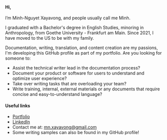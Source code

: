 #### Hi,

I’m Minh-Nguyet Xayavong, and people usually call me Minh.

I graduated with a Bachelor's degree in English Studies, minoring in Anthropology, from Goethe University - Frankfurt am Main. Since 2021, I have moved to the US to be with my family.

Documentation, writing, translation, and content creation are my passions, I'm developing this GitHub profile as part of my portfolio. Are you looking for someone to:
- Assist the technical writer lead in the documentation process?
- Document your product or software for users to understand and optimize user experience?
- Take over writing tasks that are overloading your team?
- Write training, internal, external materials or any documents that require concise and easy-to-understand language?

#### Useful links
- [Portfolio](https://drive.google.com/drive/folders/19s5vY5zxOUu1AlrE6HcFhEt_v-8OI9tl?usp=sharing)
- [LinkedIn](https://www.linkedin.com/in/minh-nguyet-xayavong/)
- Contact me at: [mn.xayavong@gmail.com](mailto:mn.xayavong@gmail.com)
- Some writing samples can also be found in my GitHub profile!
<!---
nguyetkhuc/nguyetkhuc is a ✨ special ✨ repository because its `README.md` (this file) appears on your GitHub profile.
You can click the Preview link to take a look at your changes.
--->
